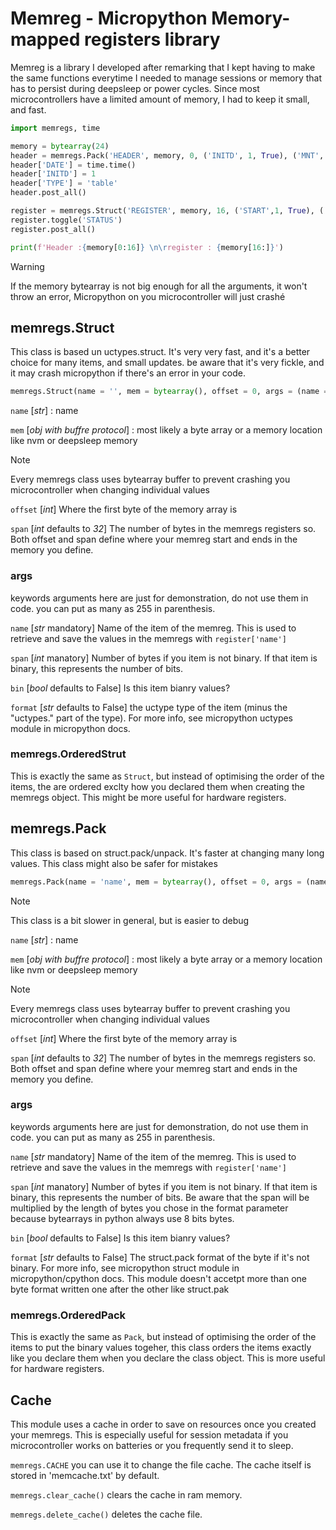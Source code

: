 # Memreg - Micropython Memory-mapped registers library

Memreg is a library I developed after remarking that I kept having to make the same functions everytime I needed to manage
sessions or memory that has to persist during deepsleep or power cycles. Since most microcontrollers have a limited amount
of memory, I had to keep it small, and fast.


```python
import memregs, time

memory = bytearray(24)
header = memregs.Pack('HEADER', memory, 0, ('INITD', 1, True), ('MNT', 1, True), ('TYPE', 5), ('DATE', 1, False, 'H'), span =16 )
header['DATE'] = time.time()
header['INITD'] = 1
header['TYPE'] = 'table'
header.post_all()

register = memregs.Struct('REGISTER', memory, 16, ('START',1, True), ('STATUS', 1,True), span = 8)
register.toggle('STATUS')
register.post_all()

print(f'Header :{memory[0:16]} \n\rregister : {memory[16:]}')
```
>[!WARNING] 
> If the memory bytearray is not big enough for all the arguments, it won't throw an error, Micropython on you microcontroller will just crashé

## memregs.Struct
This class is based un uctypes.struct. It's very very fast, and it's a better choice for many items, and small updates. be aware that it's very fickle, and it may crash micropython if there's an error in your code.
```python
memregs.Struct(name = '', mem = bytearray(), offset = 0, args = (name = '', span = 1, bin = False, format = 'UINT8'), span = 32)
```
`name` [*str*] : name

`mem` [*obj with buffre protocol*] : most likely a byte array or a memory location like nvm or deepsleep memory
>[!NOTE] 
> Every memregs class uses bytearray buffer to prevent crashing you microcontroller when changing individual values

`offset` [*int*] Where the first byte of the memory array is

`span` [*int* defaults to *32*] The number of bytes in the memregs registers so. Both offset and span define where your memreg start and ends in the memory you define.

### args
keywords arguments here are just for demonstration, do not use them in code. you can put as many as 255 in parenthesis.

`name` [*str* mandatory] Name of the item of the memreg. This is used to retrieve and save the values in the memregs with `register['name']`

`span` [*int* manatory] Number of bytes if you item is not binary. If that item is binary, this represents the number of bits.

`bin` [*bool* defaults to False] Is this item bianry values?

`format` [*str* defaults to False] the uctype type of the item (minus the "uctypes." part of the type). For more info, see micropython uctypes module in micropython docs.

### memregs.OrderedStrut
This is exactly the same as `Struct`, but instead of optimising the order of the items, the are ordered exclty how you declared them when creating the memregs object. This might be more useful for hardware registers.

## memregs.Pack
This class is based on struct.pack/unpack. It's faster at changing many long values. This class might also be safer for mistakes
```python
memregs.Pack(name = 'name', mem = bytearray(), offset = 0, args = (name = '', span = 1, bin = True, format = 'B'), span = 32 )
```
>[!NOTE] 
> This class is a bit slower in general, but is easier to debug

`name` [*str*] : name

`mem` [*obj with buffre protocol*] : most likely a byte array or a memory location like nvm or deepsleep memory
>[!NOTE] 
> Every memregs class uses bytearray buffer to prevent crashing you microcontroller when changing individual values

`offset` [*int*] Where the first byte of the memory array is

`span` [*int* defaults to *32*] The number of bytes in the memregs registers so. Both offset and span define where your memreg start and ends in the memory you define.

### args
keywords arguments here are just for demonstration, do not use them in code. you can put as many as 255 in parenthesis.

`name` [*str* mandatory] Name of the item of the memreg. This is used to retrieve and save the values in the memregs with `register['name']`

`span` [*int* manatory] Number of bytes if you item is not binary. If that item is binary, this represents the number of bits. Be aware that the span will be multiplied by the length of bytes you chose in the format parameter because bytearrays in python always use 8 bits bytes.

`bin` [*bool* defaults to False] Is this item bianry values?

`format` [*str* defaults to False] The struct.pack format of the byte if it's not binary. For more info, see micropython struct module in micropython/cpython docs. This module doesn't accetpt more than one byte format written one after the other like struct.pak

### memregs.OrderedPack
This is exactly the same as `Pack`, but instead of optimising the order of the items to put the binary values togeher, this class orders the items exactly like you declare them when you declare the class object. This is more useful for hardware registers.

## Cache

This module uses a cache in order to save on resources once you created your memregs. This is especially useful for session metadata if you microcontroller works on batteries or you frequently send it to sleep.

`memregs.CACHE` you can use it to change the file cache. The cache itself is stored in 'memcache.txt' by default.

`memregs.clear_cache()` clears the cache in ram memory.

`memregs.delete_cache()` deletes the cache file.